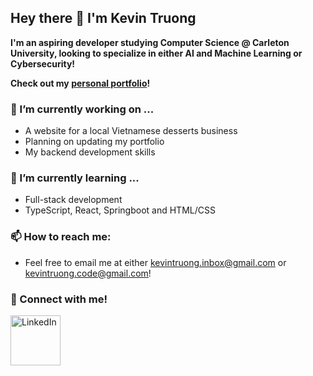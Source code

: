 ## Hey there 👋 I'm Kevin Truong 

**I'm an aspiring developer studying Computer Science @ Carleton University, looking to specialize in either AI and Machine Learning or Cybersecurity!**
<br>

**Check out my
<a href="https://kinhvin.github.io/Personal-Portfolio/" target="_blank">personal portfolio</a>!**

### 🔭 I’m currently working on ...
- A website for a local Vietnamese desserts business
- Planning on updating my portfolio
- My backend development skills

### 🌱 I’m currently learning ...
- Full-stack development
- TypeScript, React, Springboot and HTML/CSS

### 📫 How to reach me:
- Feel free to email me at either kevintruong.inbox@gmail.com or kevintruong.code@gmail.com!

### 🤝 Connect with me!
<a href="https://www.linkedin.com/in/kevin-truong-cs" target="_blank">
  <img src="https://img.icons8.com/?size=100&id=67570&format=png&color=000000" alt="LinkedIn" height="80" width="80">
</a>


<!--
**kinhvin/kinhvin** is a ✨ _special_ ✨ repository because its `README.md` (this file) appears on your GitHub profile.

Here are some ideas to get you started:

- 🔭 I’m currently working on ...
- 🌱 I’m currently learning ...
- 👯 I’m looking to collaborate on ...
- 🤔 I’m looking for help with ...
- 💬 Ask me about ...
- 📫 How to reach me: ...
- 😄 Pronouns: ...
- ⚡ Fun fact: ...
-->
